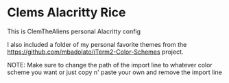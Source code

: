 # Clems Alacritty Rice

This is ClemTheAliens personal Alacritty config 

I also included a folder of my personal favorite themes from the https://github.com/mbadolato/iTerm2-Color-Schemes project.

NOTE: Make sure to change the path of the import line to whatever color scheme you want or just copy n' paste your own and remove the import line 
